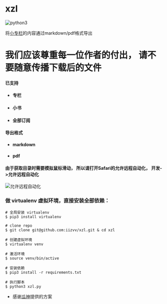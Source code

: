 # xzl
![python3](https://img.shields.io/badge/Python-3.7.3-green.svg)

将[小专栏](https://xiaozhuanlan.com)的内容通过markdown/pdf格式导出

# 我们应该尊重每一位作者的付出， 请不要随意传播下载后的文件

#### 已支持
- <h4>专栏</h4>
- <h4>小书</h4>
- <h4>全部订阅</h4>

#### 导出格式
- <h4>markdown</h4>
- <h4>pdf</h4>

#### 由于获取目录时需要模拟鼠标滑动， 所以请打开Safari的允许远程自动化， 开发->允许远程自动化
![允许远程自动化](./img/允许远程自动化.png)

### 做 virtualenv 虚拟环境，直接安装全部依赖：

    # 全局安装 virtualenv
    $ pip3 install virtualenv 

    # clone repo
    $ git clone git@github.com:iizvv/xzl.git & cd xzl

    # 创建虚拟环境
    $ virtualenv venv

    # 激活环境
    $ source venv/bin/active

    # 安装依赖
    $ pip3 install -r requirements.txt

    # 执行脚本
    $ python3 xzl.py

- 感谢[瓜神](https://github.com/Desgard)提供的方案